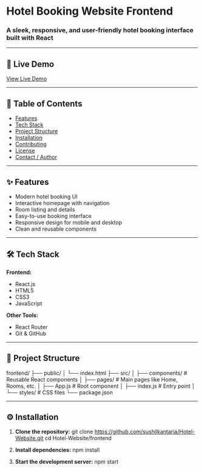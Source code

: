 # Hotel Booking Website Frontend

### A sleek, responsive, and user-friendly hotel booking interface built with React

---

## 🚀 Live Demo

[View Live Demo](https://hotel-website-beta-murex.vercel.app/)  


---

## 📑 Table of Contents

- [Features](#features)
- [Tech Stack](#tech-stack)
- [Project Structure](#project-structure)
- [Installation](#installation)
- [Contributing](#contributing)
- [License](#license)
- [Contact / Author](#contact--author)

---

## ✨ Features

- Modern hotel booking UI
- Interactive homepage with navigation
- Room listing and details
- Easy-to-use booking interface
- Responsive design for mobile and desktop
- Clean and reusable components

---

## 🛠 Tech Stack

**Frontend:**
- React.js
- HTML5
- CSS3
- JavaScript

**Other Tools:**
- React Router
- Git & GitHub

---

## 📁 Project Structure

frontend/
├── public/
│ └── index.html
├── src/
│ ├── components/ # Reusable React components
│ ├── pages/ # Main pages like Home, Rooms, etc.
│ ├── App.js # Root component
│ ├── index.js # Entry point
│ └── styles/ # CSS files
└── package.json

---

## ⚙️ Installation

1. **Clone the repository:**
   git clone https://github.com/sushilkantaria/Hotel-Website.git
   cd Hotel-Website/frontend

2. **Install dependencies:**
   npm install

2. **Start the development server:**
   npm start
